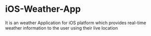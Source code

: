 # iOS-Weather-App
It is an weather Application for iOS platform which provides real-time weather information to the user using their live location
